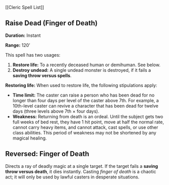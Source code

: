 [[Cleric Spell List]]

## Raise Dead (Finger of Death)

**Duration:** Instant

**Range:** 120’

This spell has two usages:

1. **Restore life:** To a recently deceased human or demihuman. See below.
2. **Destroy undead:** A single undead monster is destroyed, if it fails a **saving throw versus spells**.

**Restoring life:** When used to restore life, the following stipulations apply:

- **Time limit:** The caster can raise a person who has been dead for no longer than four days per level of the caster above 7th. For example, a 10th-level caster can revive a character that has been dead for twelve days (three levels above 7th × four days).
- **Weakness:** Returning from death is an ordeal. Until the subject gets two full weeks of bed rest, they have 1 hit point, move at half the normal rate, cannot carry heavy items, and cannot attack, cast spells, or use other class abilities. This period of weakness may not be shortened by any magical healing.

## Reversed: Finger of Death

Directs a ray of deadly magic at a single target. If the target fails a **saving throw versus death**, it dies instantly. Casting *finger of death* is a chaotic act; it will only be used by lawful casters in desperate situations.